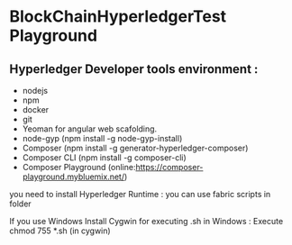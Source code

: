 # BlockChainHyperledgerTest Playground


## Hyperledger Developer tools environment : 
- nodejs
- npm
- docker
- git	 
- Yeoman for angular web scafolding.
- node-gyp (npm install -g node-gyp-install) 
- Composer  (npm install -g generator-hyperledger-composer)
- Composer CLI (npm install -g composer-cli)
- Composer Playground (online:https://composer-playground.mybluemix.net/)



you need to install Hyperledger Runtime :  you can use fabric scripts in folder

If you use Windows Install Cygwin for executing .sh in Windows : Execute chmod 755 *.sh   (in cygwin)




